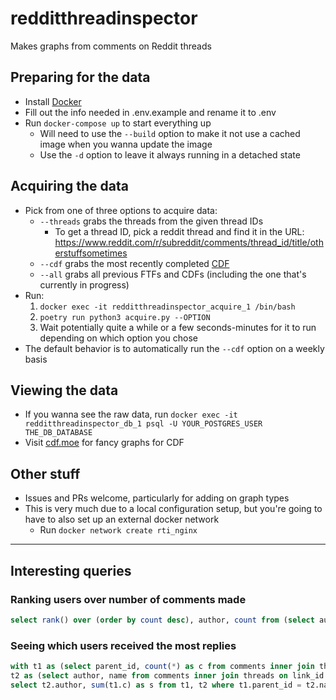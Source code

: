# redditthreadinspector
Makes graphs from comments on Reddit threads

## Preparing for the data
- Install [Docker](https://www.docker.com/)
- Fill out the info needed in .env.example and rename it to .env
- Run `docker-compose up` to start everything up
  - Will need to use the `--build` option to make it not use a cached image when you wanna update the image
  - Use the `-d` option to leave it always running in a detached state

## Acquiring the data
- Pick from one of three options to acquire data:
  - `--threads` grabs the threads from the given thread IDs
    - To get a thread ID, pick a reddit thread and find it in the URL: https://www.reddit.com/r/subreddit/comments/thread_id/title/otherstuffsometimes
  - `--cdf` grabs the most recently completed [CDF](https://old.reddit.com/r/anime/search?q=title%3A%22Casual+Discussion+Fridays%22+author%3AAnimeMod&restrict_sr=on&sort=new&t=week)
  - `--all` grabs all previous FTFs and CDFs (including the one that's currently in progress)
- Run:
  1) `docker exec -it redditthreadinspector_acquire_1 /bin/bash`
  2) `poetry run python3 acquire.py --OPTION`
  3) Wait potentially quite a while or a few seconds-minutes for it to run depending on which option you chose
- The default behavior is to automatically run the `--cdf` option on a weekly basis

## Viewing the data
- If you wanna see the raw data, run `docker exec -it redditthreadinspector_db_1 psql -U YOUR_POSTGRES_USER THE_DB_DATABASE`
- Visit [cdf.moe](https://cdf.moe) for fancy graphs for CDF

## Other stuff
- Issues and PRs welcome, particularly for adding on graph types
- This is very much due to a local configuration setup, but you're going to have to also set up an external docker network
  - Run `docker network create rti_nginx`

----

## Interesting queries
### Ranking users over number of comments made
```sql
select rank() over (order by count desc), author, count from (select author, count(author) from comments inner join threads on link_id = long_id where short_id='short_name_for_thread' group by author order by count desc) x;
```
### Seeing which users received the most replies
```sql
with t1 as (select parent_id, count(*) as c from comments inner join threads on link_id = long_id where short_id = 'short_name_for_thread' and link_id != parent_id group by parent_id),
t2 as (select author, name from comments inner join threads on link_id = long_id where short_id = 'short_name_for_thread')
select t2.author, sum(t1.c) as s from t1, t2 where t1.parent_id = t2.name group by author order by s desc;
```
